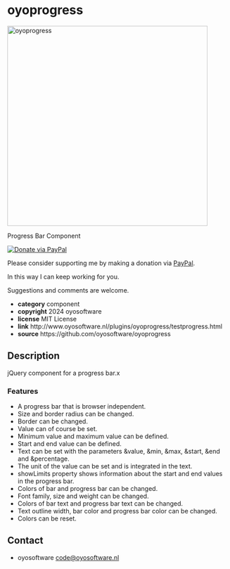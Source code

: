 # oyoprogress
<a href="http://oyosoftware.nl/plugins/oyoprogress/testprogress.html" target="_blank">
  <img src="http://oyosoftware.nl/plugins/oyoprogress/oyoprogress.jpg" style="width: 455px" alt="oyoprogress">
</a>
<p>Progress Bar Component</p>
<a href="https://www.paypal.com/cgi-bin/webscr?cmd=_donations&amp;currency_code=EUR&amp;business=code@oyosoftware.nl&amp;item_name=donation%20for%20oyoslider" rel="nofollow">
  <img src="https://www.paypalobjects.com/en_US/i/btn/btn_donate_LG.gif" alt="Donate via PayPal" style="max-width: 100%;vertical-align: top">
</a>
<div>
<p style="max-width: 100%;vertical-align: middle">Please consider supporting me by making a donation via <a href="https://www.paypal.com/cgi-bin/webscr?cmd=_donations&amp;currency_code=EUR&amp;business=code@oyosoftware.nl&amp;item_name=donation%20for%20oyoslider" rel="nofollow">PayPal</a>.</p>
<p>In this way I can keep working for you.</p>
<p>Suggestions and comments are welcome.</p>
</div>
<ul>
  <li><strong>category</strong> component</li>
  <li><strong>copyright</strong> 2024 oyosoftware </li>
  <li><strong>license</strong> MIT License</li>
  <li><strong>link</strong> http://www.oyosoftware.nl/plugins/oyoprogress/testprogress.html</li>
  <li><strong>source</strong> https://github.com/oyosoftware/oyoprogress</li>
</ul>
<h2>Description</h2>
<p>jQuery component for a progress bar.x</p>
<h3>Features</h3>
<ul>
  <li>A progress bar  that is browser independent.</li>
  <li>Size and border radius can be changed.</li>
  <li>Border can be changed.</li>
  <li>Value can of course be set.</li>
  <li>Minimum value and maximum value can be defined.</li>
  <li>Start and end value can be defined.</li>
  <li>Text can be set with the parameters &value, &min, &max, &start, &end and &percentage.</li>
  <li>The unit of the value can be set and is integrated in the text.</li>
  <li>showLimits property shows information about the start and end values in the progress bar.</li>
  <li>Colors of bar and progress bar can be changed.</li>
  <li>Font family, size and weight can be changed.</li>
  <li>Colors of bar text and progress bar text can be changed.</li>
  <li>Text outline width, bar color and progress bar color can be changed.</li>
  <li>Colors can be reset.</li>
</ul>
<h2>Contact</h2>
<ul>
<li>oyosoftware <a href="mailto:code@oyosoftware.nl">code@oyosoftware.nl</a></li>
</ul>
